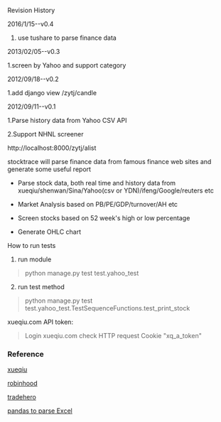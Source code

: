Revision History

2016/1/15--v0.4
1. use tushare to parse finance data

2013/02/05--v0.3

1.screen by Yahoo and support category

2012/09/18--v0.2

1.add django view /zytj/candle

2012/09/11--v0.1

1.Parse history data from Yahoo CSV API

2.Support NHNL screener

http://localhost:8000/zytj/alist


stocktrace will parse finance data from famous finance web sites and generate some useful report

* Parse stock data, both real time and history data from xueqiu/shenwan/Sina/Yahoo(csv or YDN)/ifeng/Google/reuters etc

* Market Analysis based on PB/PE/GDP/turnover/AH etc

* Screen stocks based on 52 week's high or low percentage

* Generate OHLC chart



How to run tests

1. run module

> python manage.py test test.yahoo_test

2. run test method

> python manage.py test test.yahoo_test.TestSequenceFunctions.test_print_stock


xueqiu.com API token:

> Login xueqiu.com check HTTP request Cookie "xq_a_token"


### Reference

[xueqiu](www.xueqiu.com)

[robinhood](https://www.robinhood.com/)

[tradehero](http://www.tradehero.mobi/)

[pandas to parse Excel](http://pbpython.com/excel-pandas-comp.html)





